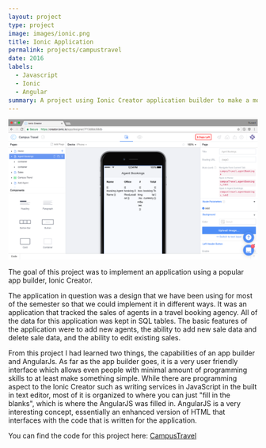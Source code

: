 ```yaml
---
layout: project
type: project
image: images/ionic.png
title: Ionic Application
permalink: projects/campustravel
date: 2016
labels:
  - Javascript
  - Ionic
  - Angular
summary: A project using Ionic Creator application builder to make a mobile friendly application for the web.
---
```


<img class="ui large right floated rounded image" src="../images/ionicsh.png">

The goal of this project was to implement an application using a popular app builder, Ionic Creator. 

The application in question was a design that we have been using for most of the semester so that we could implement it in different ways. It was an application that tracked the sales of agents in a travel booking agency. All of the data for this application was kept in SQL tables.  The basic features of the application were to add new agents, the ability to add new sale data and delete sale data, and the ability to edit existing sales. 

From this project I had learned two things, the capabilities of an app builder and AngularJs. As far as the app builder goes, it is a very user friendly interface which allows even people with minimal amount of programming skills to at least make something simple. While there are programming aspect to the Ionic Creator such as writing services in JavaScript in the built in text editor, most of it is organized to where you can just "fill in the blanks", which is where the AngularJS was filled in. AngularJS is a very interesting concept, essentially an enhanced version of HTML that interfaces with the code that is written for the application. 


 
You can find the code for this project here: <a href="https://github.com/russellomo/CampusTravel"><i class="large github icon"></i>CampusTravel</a>
